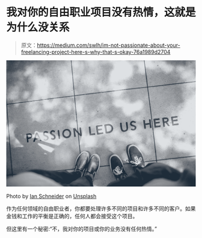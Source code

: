 # 我对你的自由职业项目没有热情，这就是为什么没关系

> 原文：<https://medium.com/swlh/im-not-passionate-about-your-freelancing-project-here-s-why-that-s-okay-76a1989d2704>

![](img/4a3b508ab8745240326cc78f9aa43b62.png)

Photo by [Ian Schneider](https://unsplash.com/@goian?utm_source=unsplash&utm_medium=referral&utm_content=creditCopyText) on [Unsplash](https://unsplash.com/search/photos/passion?utm_source=unsplash&utm_medium=referral&utm_content=creditCopyText)

作为任何领域的自由职业者，你都要处理许多不同的项目和许多不同的客户。如果金钱和工作的平衡是正确的，任何人都会接受这个项目。

但这里有一个秘密:“不，我对你的项目或你的业务没有任何热情。”